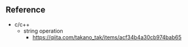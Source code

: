 
## Reference 
* c/c++
  * string operation 
    * https://qiita.com/takano_tak/items/acf34b4a30cb974bab65
